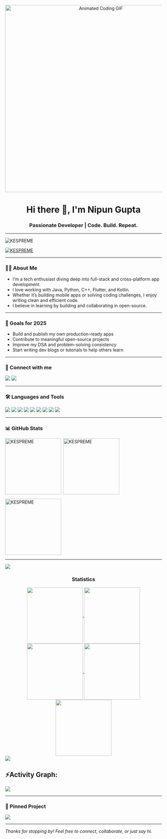<p align="center">
  <img src="https://media.giphy.com/media/qgQUggAC3Pfv687qPC/giphy.gif" alt="Animated Coding GIF" width="600"/>
</p>

<h1 align="center">Hi there 👋, I'm Nipun Gupta</h1>
<h3 align="center">Passionate Developer | Code. Build. Repeat.</h3>

---

<p align="left">
  <img src="https://komarev.com/ghpvc/?username=KESPREME&label=Profile%20views&color=0e75b6&style=flat" alt="KESPREME" />
</p>

<p align="left">
  <a href="#"><img src="https://github-profile-trophy.vercel.app/?username=KESPREME&theme=default" alt="KESPREME" /></a>
</p>

---

### 👨‍💻 About Me

- I'm a tech enthusiast diving deep into full-stack and cross-platform app development.  
- I love working with Java, Python, C++, Flutter, and Kotlin.  
- Whether it’s building mobile apps or solving coding challenges, I enjoy writing clean and efficient code.  
- I believe in learning by building and collaborating in open-source.  

---

### 🎯 Goals for 2025

- Build and publish my own production-ready apps  
- Contribute to meaningful open-source projects  
- Improve my DSA and problem-solving consistency  
- Start writing dev blogs or tutorials to help others learn  

---

### 🔗 Connect with me  
<p align="left">
  <a href="https://github.com/KESPREME" target="_blank"><img src="https://img.icons8.com/ios-glyphs/30/000000/github.png" /></a>
  <a href="https://www.linkedin.com/in/nipun-gupta-198b90175" target="_blank"><img src="https://img.icons8.com/color/48/linkedin.png" /></a>
</p>

---

### 🛠️ Languages and Tools

<p align="left">
  <img src="https://img.icons8.com/color/48/java-coffee-cup-logo--v1.png"/>
  <img src="https://img.icons8.com/color/48/c-plus-plus-logo.png"/>
  <img src="https://img.icons8.com/color/48/c-programming.png"/>
  <img src="https://img.icons8.com/color/48/python--v1.png"/>
  <img src="https://img.icons8.com/color/48/flutter.png"/>
  <img src="https://img.icons8.com/color/48/kotlin.png"/>
  <img src="https://img.icons8.com/color/48/javascript--v1.png"/>
  <img src="https://img.icons8.com/color/48/html-5--v1.png"/>
  <img src="https://img.icons8.com/color/48/css3.png"/>
</p>

---

### 📊 GitHub Stats

<img align="left" height="180em" src="https://github-readme-stats.vercel.app/api/top-langs/?username=KESPREME&langs_count=8&theme=default" alt="KESPREME" />

<p>&nbsp;<img align="center" height="180em" src="https://github-readme-stats.vercel.app/api?username=KESPREME&show_icons=true&locale=en&theme=default" alt="KESPREME" /></p>

<p><img align="center" height="180em" src="https://github-readme-streak-stats.herokuapp.com/?user=KESPREME&theme=default" alt="KESPREME" /></p>

---

<img src="https://user-images.githubusercontent.com/73097560/115834477-dbab4500-a447-11eb-908a-139a6edaec5c.gif">

<h3 align="center">Statistics</h3>
<div align="center">
  <a href="https://github.com/KESPREME">
    <img align="center" src="http://github-profile-summary-cards.vercel.app/api/cards/stats?username=KESPREME&theme=blueberry" height="180em" />
    <img align="center" src="http://github-profile-summary-cards.vercel.app/api/cards/most-commit-language?username=KESPREME&theme=blueberry" height="180em" />
    <img align="center" src="http://github-profile-summary-cards.vercel.app/api/cards/repos-per-language?username=KESPREME&theme=blueberry" height="180em" />
    <img align="center" src="http://github-profile-summary-cards.vercel.app/api/cards/productive-time?username=KESPREME&theme=blueberry" height="180em" />
    <img align="center" src="http://github-profile-summary-cards.vercel.app/api/cards/profile-details?username=KESPREME&theme=blueberry" height="180em" />
  </a>
</div>

<img src="https://user-images.githubusercontent.com/73097560/115834477-dbab4500-a447-11eb-908a-139a6edaec5c.gif">

<h2 align="left">⚡Activity Graph:</h2>
<img align="center" src="https://github-readme-activity-graph.vercel.app/graph?username=KESPREME&theme=github-compact"/>

---

### 📌 Pinned Project

<a href="https://github.com/KESPREME/music_streaming_app">
  <img align="center" src="https://github-readme-stats.vercel.app/api/pin/?username=KESPREME&repo=music_streaming_app&theme=tokyonight" />
</a>

---

*Thanks for stopping by! Feel free to connect, collaborate, or just say hi.*
